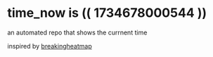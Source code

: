 # time_now is (( 1734678000544 ))

an automated repo that shows the currnent time

inspired by [breakingheatmap](https://github.com/breakingheatmap/breakingheatmap)